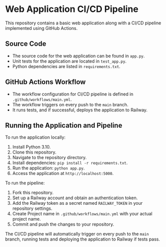 # Web Application CI/CD Pipeline

This repository contains a basic web application along with a CI/CD pipeline implemented using GitHub Actions.

## Source Code

- The source code for the web application can be found in `app.py`.
- Unit tests for the application are located in `test_app.py`.
- Python dependencies are listed in `requirements.txt`.

## GitHub Actions Workflow

- The workflow configuration for CI/CD pipeline is defined in `.github/workflows/main.yml`.
- The workflow triggers on every push to the `main` branch.
- It runs tests, and if successful, deploys the application to Railway.

## Running the Application and Pipeline

To run the application locally:

1. Install Python 3.10.
2. Clone this repository.
3. Navigate to the repository directory.
4. Install dependencies: `pip install -r requirements.txt`.
5. Run the application: `python app.py`.
6. Access the application at `http://localhost:5000`.

To run the pipeline:

1. Fork this repository.
2. Set up a Railway account and obtain an authentication token.
3. Add the Railway token as a secret named `RAILWAY_TOKEN` in your repository settings.
4. Create Project name in `.github/workflows/main.yml` with your actual project name.
5. Commit and push the changes to your repository.

The CI/CD pipeline will automatically trigger on every push to the `main` branch, running tests and deploying the application to Railway if tests pass.
